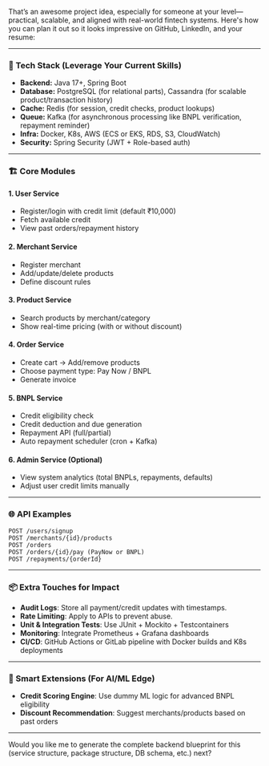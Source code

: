 That’s an awesome project idea, especially for someone at your level—practical, scalable,
and aligned with real-world fintech systems. Here's how you can plan it out so it looks impressive 
on GitHub, LinkedIn, and your resume:

---

### 🔧 Tech Stack (Leverage Your Current Skills)
- **Backend:** Java 17+, Spring Boot
- **Database:** PostgreSQL (for relational parts), Cassandra (for scalable product/transaction history)
- **Cache:** Redis (for session, credit checks, product lookups)
- **Queue:** Kafka (for asynchronous processing like BNPL verification, repayment reminder)
- **Infra:** Docker, K8s, AWS (ECS or EKS, RDS, S3, CloudWatch)
- **Security:** Spring Security (JWT + Role-based auth)

---

### 🏗️ Core Modules
#### 1. **User Service**
- Register/login with credit limit (default ₹10,000)
- Fetch available credit
- View past orders/repayment history

#### 2. **Merchant Service**
- Register merchant
- Add/update/delete products
- Define discount rules

#### 3. **Product Service**
- Search products by merchant/category
- Show real-time pricing (with or without discount)

#### 4. **Order Service**
- Create cart → Add/remove products
- Choose payment type: Pay Now / BNPL
- Generate invoice

#### 5. **BNPL Service**
- Credit eligibility check
- Credit deduction and due generation
- Repayment API (full/partial)
- Auto repayment scheduler (cron + Kafka)

#### 6. **Admin Service (Optional)**
- View system analytics (total BNPLs, repayments, defaults)
- Adjust user credit limits manually

---

### 🌐 API Examples
```http
POST /users/signup
POST /merchants/{id}/products
POST /orders
POST /orders/{id}/pay (PayNow or BNPL)
POST /repayments/{orderId}
```

---

### 📦 Extra Touches for Impact
- **Audit Logs**: Store all payment/credit updates with timestamps.
- **Rate Limiting**: Apply to APIs to prevent abuse.
- **Unit & Integration Tests**: Use JUnit + Mockito + Testcontainers
- **Monitoring**: Integrate Prometheus + Grafana dashboards
- **CI/CD**: GitHub Actions or GitLab pipeline with Docker builds and K8s deployments

---

### 🧠 Smart Extensions (For AI/ML Edge)
- **Credit Scoring Engine**: Use dummy ML logic for advanced BNPL eligibility
- **Discount Recommendation**: Suggest merchants/products based on past orders

---

Would you like me to generate the complete backend blueprint for this 
(service structure, package structure, DB schema, etc.) next?
